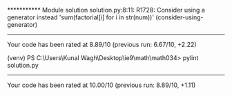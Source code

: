 *********** Module solution
solution.py:8:11: R1728: Consider using a generator instead 'sum(factorial[i] for i in str(num))' (consider-using-generator)

------------------------------------------------------------------
Your code has been rated at 8.89/10 (previous run: 6.67/10, +2.22)

(venv) PS C:\Users\Kunal Wagh\Desktop\ie9\math\math034> pylint solution.py

-------------------------------------------------------------------
Your code has been rated at 10.00/10 (previous run: 8.89/10, +1.11)